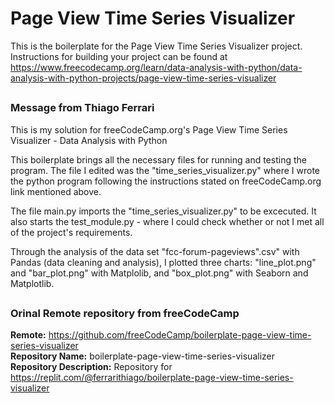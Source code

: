 # Page View Time Series Visualizer

This is the boilerplate for the Page View Time Series Visualizer project. Instructions for building your project can be found at https://www.freecodecamp.org/learn/data-analysis-with-python/data-analysis-with-python-projects/page-view-time-series-visualizer
##
### Message from Thiago Ferrari  
This is my solution for freeCodeCamp.org's Page View Time Series Visualizer - Data Analysis with Python


This boilerplate brings all the necessary files for running and testing the program.
The file I edited was the "time_series_visualizer.py" where I wrote the python program following the instructions stated on freeCodeCamp.org link mentioned above.  

The file main.py imports the "time_series_visualizer.py" to be excecuted. It also starts the test_module.py - where I could check whether or not I met all of the project's requirements.

Through the analysis of the data set "fcc-forum-pageviews".csv" with Pandas (data cleaning and analysis), I plotted three charts: "line_plot.png" and "bar_plot.png" with Matplolib, and "box_plot.png" with Seaborn and Matplotlib. 
##
### Orinal Remote repository from freeCodeCamp
**Remote:** https://github.com/freeCodeCamp/boilerplate-page-view-time-series-visualizer  
**Repository Name:** boilerplate-page-view-time-series-visualizer  
**Repository Description:** Repository for https://replit.com/@ferrarithiago/boilerplate-page-view-time-series-visualizer  
##